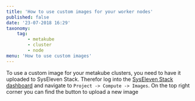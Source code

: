 ```yaml
---
title: 'How to use custom images for your worker nodes'
published: false
date: '23-07-2018 16:29'
taxonomy:
    tag:
        - metakube
        - cluster
        - node
menu: 'How to use custom images'
---
```


To use a custom image for your metakube clusters, you need to have it uploaded to SysEleven Stack. Therefor log into the [SysEleven Stack dashboard](https://dashboard.cloud.syseleven.net/) and navigate to `Project -> Compute -> Images`. On the top right corner you can find the button to upload a new image